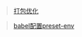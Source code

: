 > [打包优化](https://juejin.cn/post/6854573213171580941)

> [babel配置preset-env](https://juejin.cn/post/6976501655302832159)
